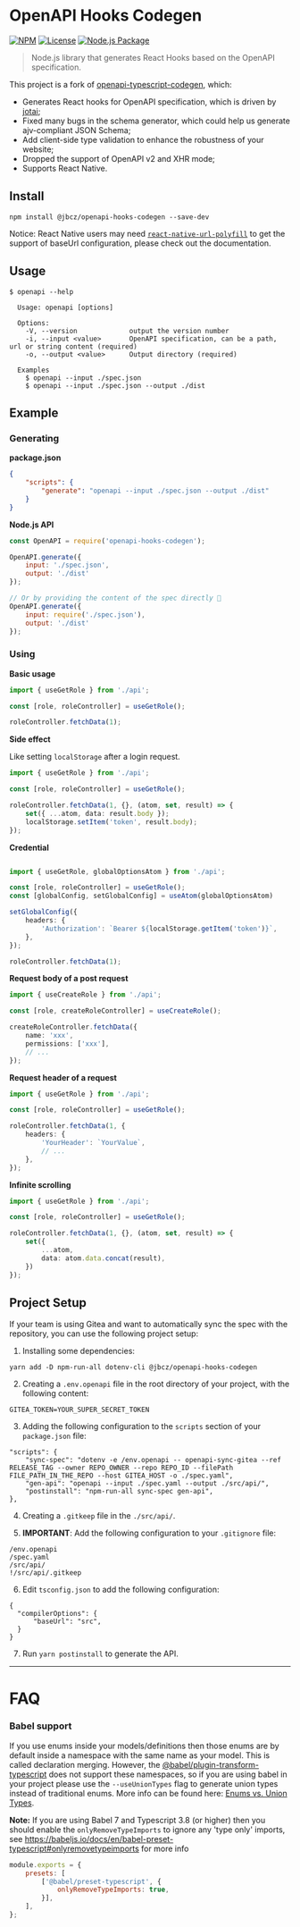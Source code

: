 # OpenAPI Hooks Codegen

[![NPM][npm-image]][npm-url]
[![License][license-image]][license-url]
[![Node.js Package][action-image]][action-url]

> Node.js library that generates React Hooks based on the OpenAPI specification.

This project is a fork of [openapi-typescript-codegen](https://github.com/ferdikoomen/openapi-typescript-codegen/), which:
* Generates React hooks for OpenAPI specification, which is driven by [jotai](https://github.com/pmndrs/jotai);
* Fixed many bugs in the schema generator, which could help us generate ajv-compliant JSON Schema;
* Add client-side type validation to enhance the robustness of your website;
* Dropped the support of OpenAPI v2 and XHR mode;
* Supports React Native.

## Install

```
npm install @jbcz/openapi-hooks-codegen --save-dev
```

Notice: React Native users may need [`react-native-url-polyfill`](https://www.npmjs.com/package/react-native-url-polyfill) to get the support of baseUrl configuration, please check out the documentation.

## Usage

```
$ openapi --help

  Usage: openapi [options]

  Options:
    -V, --version             output the version number
    -i, --input <value>       OpenAPI specification, can be a path, url or string content (required)
    -o, --output <value>      Output directory (required)

  Examples
    $ openapi --input ./spec.json
    $ openapi --input ./spec.json --output ./dist
```


## Example

### Generating

**package.json**
```json
{
    "scripts": {
        "generate": "openapi --input ./spec.json --output ./dist"
    }
}
```

**Node.js API**

```javascript
const OpenAPI = require('openapi-hooks-codegen');

OpenAPI.generate({
    input: './spec.json',
    output: './dist'
});

// Or by providing the content of the spec directly 🚀
OpenAPI.generate({
    input: require('./spec.json'),
    output: './dist'
});
```

### Using

**Basic usage**

```typescript
import { useGetRole } from './api';

const [role, roleController] = useGetRole();

roleController.fetchData(1);
```

**Side effect**

Like setting `localStorage` after a login request.

```typescript
import { useGetRole } from './api';

const [role, roleController] = useGetRole();

roleController.fetchData(1, {}, (atom, set, result) => {
    set({ ...atom, data: result.body });
    localStorage.setItem('token', result.body);
});
```

**Credential**

```typescript

import { useGetRole, globalOptionsAtom } from './api';

const [role, roleController] = useGetRole();
const [globalConfig, setGlobalConfig] = useAtom(globalOptionsAtom)

setGlobalConfig({
    headers: {
        'Authorization': `Bearer ${localStorage.getItem('token')}`,
    },
});

roleController.fetchData(1);
```

**Request body of a post request**

```typescript
import { useCreateRole } from './api';

const [role, createRoleController] = useCreateRole();

createRoleController.fetchData({
    name: 'xxx',
    permissions: ['xxx'],
    // ...
});
```

**Request header of a request**

```typescript
import { useGetRole } from './api';

const [role, roleController] = useGetRole();

roleController.fetchData(1, {
    headers: {
        'YourHeader': `YourValue`,
        // ...
    },
});
```

**Infinite scrolling**

```typescript
import { useGetRole } from './api';

const [role, roleController] = useGetRole();

roleController.fetchData(1, {}, (atom, set, result) => {
    set({
        ...atom,
        data: atom.data.concat(result),
    })
});
```

## Project Setup

If your team is using Gitea and want to automatically sync the spec with the repository,
you can use the following project setup:

1. Installing some dependencies:

```
yarn add -D npm-run-all dotenv-cli @jbcz/openapi-hooks-codegen
```

2. Creating a `.env.openapi` file in the root directory of your project, with the following
   content:

```
GITEA_TOKEN=YOUR_SUPER_SECRET_TOKEN
```

3. Adding the following configuration to the `scripts` section of your `package.json` file:

```
"scripts": {
    "sync-spec": "dotenv -e /env.openapi -- openapi-sync-gitea --ref RELEASE_TAG --owner REPO_OWNER --repo REPO_ID --filePath FILE_PATH_IN_THE_REPO --host GITEA_HOST -o ./spec.yaml",
    "gen-api": "openapi --input ./spec.yaml --output ./src/api/",
    "postinstall": "npm-run-all sync-spec gen-api",
},
```

4. Creating a `.gitkeep` file in the `./src/api/`.


5. **IMPORTANT**: Add the following configuration to your `.gitignore` file:

```
/env.openapi
/spec.yaml
/src/api/
!/src/api/.gitkeep
```

6. Edit `tsconfig.json` to add the following configuration:

```
{
  "compilerOptions": {
      "baseUrl": "src",
  }
}
```

7. Run `yarn postinstall` to generate the API.

****
FAQ
===

### Babel support
If you use enums inside your models/definitions then those enums are by default inside a namespace with the same name
as your model. This is called declaration merging. However, the [@babel/plugin-transform-typescript](https://babeljs.io/docs/en/babel-plugin-transform-typescript)
does not support these namespaces, so if you are using babel in your project please use the `--useUnionTypes` flag
to generate union types instead of traditional enums. More info can be found here: [Enums vs. Union Types](#enums-vs-union-types---useuniontypes).

**Note:** If you are using Babel 7 and Typescript 3.8 (or higher) then you should enable the `onlyRemoveTypeImports` to
ignore any 'type only' imports, see https://babeljs.io/docs/en/babel-preset-typescript#onlyremovetypeimports for more info

```javascript
module.exports = {
    presets: [
        ['@babel/preset-typescript', {
            onlyRemoveTypeImports: true,
        }],
    ],
};
```

[npm-url]: https://npmjs.org/package/@jbcz/openapi-hooks-codegen
[npm-image]: https://img.shields.io/npm/v/@jbcz/openapi-hooks-codegen.svg
[license-url]: LICENSE
[license-image]: http://img.shields.io/npm/l/@jbcz/openapi-hooks-codegen.svg
[action-url]: https://github.com/jibencaozuo-playground/openapi-hooks-codegen/actions/workflows/npm-publish.yml
[action-image]: https://github.com/jibencaozuo-playground/openapi-hooks-codegen/actions/workflows/npm-publish.yml/badge.svg
